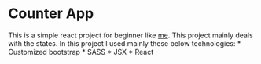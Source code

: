 # Counter App

This is a simple react project for beginner like [me](https://github.com/aimalexe). This project mainly deals with the states.
In this project I used mainly these below technologies:
    * Customized bootstrap
    * SASS
    * JSX
    * React
